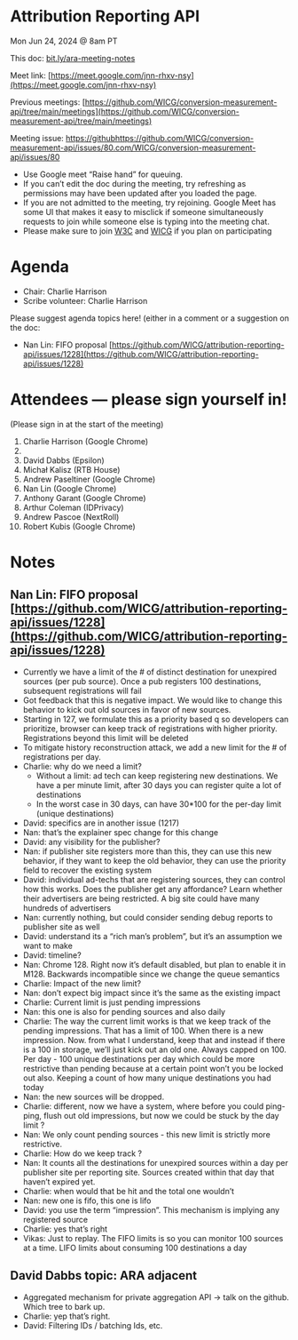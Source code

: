 # Attribution Reporting API

Mon Jun 24, 2024 @ 8am PT

This doc: [bit.ly/ara-meeting-notes](bit.ly/ara-meeting-notes)

Meet link: [https://meet.google.com/jnn-rhxv-nsy](https://meet.google.com/jnn-rhxv-nsy)

Previous meetings: [https://github.com/WICG/conversion-measurement-api/tree/main/meetings](https://github.com/WICG/conversion-measurement-api/tree/main/meetings)

Meeting issue: [https://githubhttps://github.com/WICG/conversion-measurement-api/issues/80.com/WICG/conversion-measurement-api/issues/80](https://github.com/WICG/conversion-measurement-api/issues/80)



* Use Google meet “Raise hand” for queuing.
* If you can’t edit the doc during the meeting, try refreshing as permissions may have been updated after you loaded the page.
* If you are not admitted to the meeting, try rejoining. Google Meet has some UI that makes it easy to misclick if someone simultaneously requests to join while someone else is typing into the meeting chat.
* Please make sure to join [W3C](https://www.w3.org/) and [WICG](https://www.w3.org/community/wicg/) if you plan on participating


# Agenda



* Chair: Charlie Harrison
* Scribe volunteer: Charlie Harrison

Please suggest agenda topics here! (either in a comment or a suggestion on the doc:



* Nan Lin: FIFO proposal [https://github.com/WICG/attribution-reporting-api/issues/1228](https://github.com/WICG/attribution-reporting-api/issues/1228)


# Attendees — please sign yourself in! 

(Please sign in at the start of the meeting)



1. Charlie Harrison (Google Chrome)
2. 
3. David Dabbs (Epsilon)
4. Michał Kalisz (RTB House)
5. Andrew Paseltiner (Google Chrome)
6. Nan Lin (Google Chrome)
7. Anthony Garant (Google Chrome)
8. Arthur Coleman (IDPrivacy)
9. Andrew Pascoe (NextRoll)
10. Robert Kubis (Google Chrome)


# Notes


## Nan Lin: FIFO proposal [https://github.com/WICG/attribution-reporting-api/issues/1228](https://github.com/WICG/attribution-reporting-api/issues/1228)



* Currently we have a limit of the # of distinct destination for unexpired sources (per pub source). Once a pub registers 100 destinations, subsequent registrations will fail
* Got feedback that this is negative impact. We would like to change this behavior to kick out old sources in favor of new sources.
* Starting in 127, we formulate this as a priority based q so developers can prioritize, browser can keep track of registrations with higher priority. Registrations beyond this limit will be deleted
* To mitigate history reconstruction attack, we add a new limit for the # of registrations per day.
* Charlie: why do we need a limit?
    * Without a limit: ad tech can keep registering new destinations. We have a per minute limit, after 30 days you can register quite a lot of destinations
    * In the worst case in 30 days, can have 30*100 for the per-day limit (unique destinations)
* David: specifics are in another issue (1217)
* Nan: that’s the explainer spec change for this change
* David: any visibility for the publisher?
* Nan: if publisher site registers more than this, they can use this new behavior, if they want to keep the old behavior, they can use the priority field to recover the existing system
* David: individual ad-techs that are registering sources, they can control how this works. Does the publisher get any affordance? Learn whether their advertisers are being restricted. A big site could have many hundreds of advertisers
* Nan: currently nothing, but could consider sending debug reports to publisher site as well
* David: understand its a “rich man’s problem”, but it’s an assumption we want to make
* David: timeline?
* Nan: Chrome 128. Right now it’s default disabled, but plan to enable it in M128. Backwards incompatible since we change the queue semantics
* Charlie: Impact of the new limit?
* Nan: don’t expect big impact since it’s the same as the existing impact
* Charlie: Current limit is just pending impressions
* Nan: this one is also for pending sources and also daily
* Charlie: The way the current limit works is that we keep track of the pending impressions. That has a limit of 100. When there is a new impression. Now. from what I understand, keep that and instead if there is a 100 in storage, we’ll just kick out an old one. Always capped on 100. Per day - 100 unique destinations per day which could be more restrictive than pending because at a certain point won’t you be locked out also. Keeping a count of how many unique destinations you had today
* Nan: the new sources will be dropped.
* Charlie: different, now we have a system, where before you could ping-ping, flush out old impressions, but now we could be stuck by the day limit ? 
* Nan: We only count pending sources - this new limit is strictly more restrictive. 
* Charlie: How do we keep track ?
* Nan: It counts all the destinations for unexpired sources within a day per publisher site per reporting site. Sources created within that day that haven’t expired yet.
* Charlie: when would that be hit and the total one wouldn’t
* Nan: new one is fifo, this one is lifo
* David: you use the term “impression”. This mechanism is implying any registered source
* Charlie: yes that’s right
* Vikas: Just to replay. The FIFO limits is so you can monitor 100 sources at a time. LIFO limits about consuming 100 destinations a day


## David Dabbs topic: ARA adjacent



* Aggregated mechanism for private aggregation API → talk on the github. Which tree to bark up.
* Charlie: yep that’s right.
* David: Filtering IDs / batching Ids, etc.

